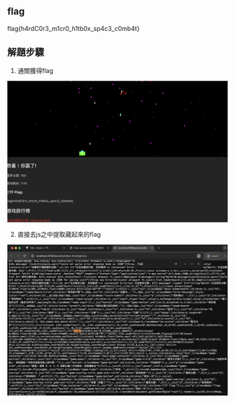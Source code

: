 ## flag

flag{h4rdC0r3_m1cr0_h1tb0x_sp4c3_c0mb4t}

## 解題步驟

1. 通關獲得flag

![1.png](img/1.png)

2. 直接去js之中提取藏起來的flag

![2.png](img/2.png)